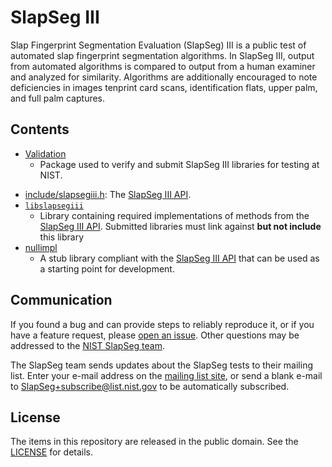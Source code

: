 SlapSeg III
===========

Slap Fingerprint Segmentation Evaluation (SlapSeg) III is a public test of
automated slap fingerprint segmentation algorithms. In SlapSeg III, output from
automated algorithms is compared to output from a human examiner and analyzed
for similarity. Algorithms are additionally encouraged to note deficiencies in
images tenprint card scans, identification flats, upper palm, and full palm
captures.

Contents
--------
 * [Validation]
   - Package used to verify and submit SlapSeg III libraries for testing at
     NIST.
- [include/slapsegiii.h]: The [SlapSeg III API].
- [`libslapsegiii`]
   - Library containing required implementations of methods from the
     [SlapSeg III API]. Submitted libraries must link against **but not
     include** this library
- [nullimpl]
   - A stub library compliant with the [SlapSeg III API] that can be used as a
     starting point for development.

Communication
-------------
If you found a bug and can provide steps to reliably reproduce it, or if you
have a feature request, please [open an issue]. Other questions may be addressed
to the [NIST SlapSeg team](mailto:slapseg@nist.gov).

The SlapSeg team sends updates about the SlapSeg tests to their mailing list.
Enter your e-mail address on the [mailing list site], or send a blank e-mail to
SlapSeg+subscribe@list.nist.gov to be automatically subscribed.

License
-------
The items in this repository are released in the public domain. See the
[LICENSE] for details.

[Validation]: https://github.com/usnistgov/slapseg/blob/master/slapsegiii/validation/
[include/slapsegiii.h]: https://github.com/usnistgov/slapseg/blob/master/slapsegiii/include/slapsegiii.h
[`libslapsegiii`]: https://github.com/usnistgov/slapseg/blob/master/slapsegiii/libslapsegiii
[nullimpl]: https://github.com/usnistgov/slapseg/tree/master/slapsegiii/nullimpl
[SlapSeg III API]: https://pages.nist.gov/slapseg/doc/slapsegiii/api
[open an issue]: https://github.com/usnistgov/slapseg/issues
[mailing list site]: https://groups.google.com/a/list.nist.gov/forum/#!forum/slapseg/join
[LICENSE]: https://github.com/usnistgov/slapseg/blob/master/LICENSE.md
